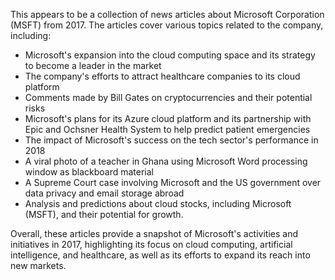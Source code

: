 This appears to be a collection of news articles about Microsoft Corporation (MSFT) from 2017. The articles cover various topics related to the company, including:

* Microsoft's expansion into the cloud computing space and its strategy to become a leader in the market
* The company's efforts to attract healthcare companies to its cloud platform
* Comments made by Bill Gates on cryptocurrencies and their potential risks
* Microsoft's plans for its Azure cloud platform and its partnership with Epic and Ochsner Health System to help predict patient emergencies
* The impact of Microsoft's success on the tech sector's performance in 2018
* A viral photo of a teacher in Ghana using Microsoft Word processing window as blackboard material
* A Supreme Court case involving Microsoft and the US government over data privacy and email storage abroad
* Analysis and predictions about cloud stocks, including Microsoft (MSFT), and their potential for growth.

Overall, these articles provide a snapshot of Microsoft's activities and initiatives in 2017, highlighting its focus on cloud computing, artificial intelligence, and healthcare, as well as its efforts to expand its reach into new markets.